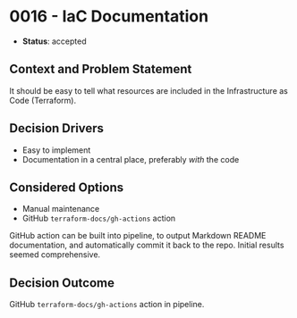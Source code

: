 # 0016 - IaC Documentation

* **Status**: accepted

## Context and Problem Statement

It should be easy to tell what resources are included in the Infrastructure as Code (Terraform).  

## Decision Drivers

- Easy to implement
- Documentation in a central place, preferably _with_ the code

## Considered Options

- Manual maintenance
- GitHub `terraform-docs/gh-actions` action

GitHub action can be built into pipeline, to output Markdown README documentation, and automatically
commit it back to the repo. Initial results seemed comprehensive.

## Decision Outcome

GitHub `terraform-docs/gh-actions` action in pipeline.
